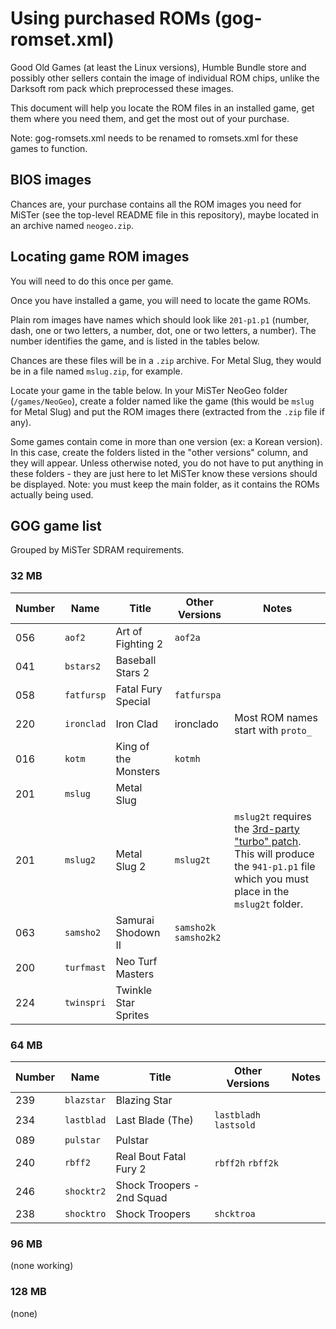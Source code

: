 # Using purchased ROMs (gog-romset.xml)

Good Old Games (at least the Linux versions), Humble Bundle store and possibly
other sellers contain the image of individual ROM chips, unlike the Darksoft
rom pack which preprocessed these images.

This document will help you locate the ROM files in an installed game, get them
where you need them, and get the most out of your purchase.

Note: gog-romsets.xml needs to be renamed to romsets.xml for these games to function.

## BIOS images

Chances are, your purchase contains all the ROM images you need for MiSTer
(see the top-level README file in this repository), maybe located in an
archive named `neogeo.zip`.

## Locating game ROM images

You will need to do this once per game.

Once you have installed a game, you will need to locate the game ROMs.

Plain rom images have names which should look like `201-p1.p1` (number, dash,
one or two letters, a number, dot, one or two letters, a number). The number
identifies the game, and is listed in the tables below.

Chances are these files will be in a `.zip` archive. For Metal Slug, they would
be in a file named `mslug.zip`, for example.

Locate your game in the table below. In your MiSTer NeoGeo folder
(`/games/NeoGeo`), create a folder named like the
game (this would be `mslug` for Metal Slug) and put the ROM images there
(extracted from the `.zip` file if any).

Some games contain come in more than one version (ex: a Korean version). In
this case, create the folders listed in the "other versions" column, and they
will appear. Unless otherwise noted, you do not have to put anything in these
folders - they are just here to let MiSTer know these versions should be
displayed. Note: you must keep the main folder, as it contains the ROMs
actually being used.

## GOG game list

Grouped by MiSTer SDRAM requirements.

### 32 MB

| Number | Name | Title | Other Versions | Notes |
| --- | --- | --- | --- | --- |
| 056 | `aof2` | Art of Fighting 2 | `aof2a` |  |
| 041 | `bstars2` | Baseball Stars 2 |  |  |
| 058 | `fatfursp` | Fatal Fury Special | `fatfurspa` |  |
| 220 | `ironclad` | Iron Clad | ironclado | Most ROM names start with `proto_` |
| 016 | `kotm` | King of the Monsters | `kotmh` |  |
| 201 | `mslug` | Metal Slug |  |  |
| 201 | `mslug2` | Metal Slug 2 | `mslug2t` | `mslug2t` requires the [3rd-party "turbo" patch](http://blog.system11.org/?p=1442). This will produce the `941-p1.p1` file which you must place in the `mslug2t` folder. |
| 063 | `samsho2` | Samurai Shodown II | `samsho2k` `samsho2k2` |  |
| 200 | `turfmast` | Neo Turf Masters |  |  |
| 224 | `twinspri` | Twinkle Star Sprites |  |  |

### 64 MB

| Number | Name | Title | Other Versions | Notes |
| --- | --- | --- | --- | --- |
| 239 | `blazstar` | Blazing Star |  |  |
| 234 | `lastblad` | Last Blade (The) | `lastbladh` `lastsold` |  |
| 089 | `pulstar` | Pulstar |  |  |
| 240 | `rbff2` | Real Bout Fatal Fury 2 | `rbff2h` `rbff2k` |  |
| 246 | `shocktr2` | Shock Troopers - 2nd Squad |  |  |
| 238 | `shocktro` | Shock Troopers | `shcktroa` |  |

### 96 MB

(none working)

### 128 MB

(none)
